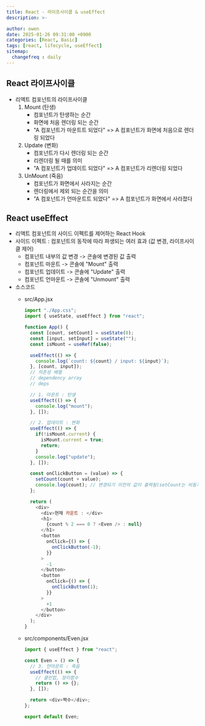 ```yaml
---
title: React - 라이프사이클 & useEffect
description: >-

author: owen
date: 2025-01-26 09:31:00 +0900
categories: [React, Basic]
tags: [react, lifecycle, useEffect]
sitemap: 
  changefreq : daily
---
```


## React 라이프사이클
- 리액트 컴포넌트의 라이프사이클
  1. Mount (탄생)
     - 컴포넌트가 탄생하는 순간
     - 화면에 처음 렌더링 되는 순간
     - "A 컴포넌트가 마운트트 되었다" => A 컴포넌트가 화면에 처음으로 렌더링 되었다
  2. Update (변화)
     - 컴포넌트가 다시 렌더링 되는 순간
     - 리렌더링 될 때를 의미
     - "A 컴포넌트가 업데이트 되었다" => A 컴포넌트가 리렌더링 되었다
  3. UnMount (죽음)
     - 컴포넌트가 화면에서 사라지는 순간
     - 렌더링에서 제외 되는 순간을 의미
     - "A 컴포넌트가 언마운트트 되었다" => A 컴포넌트가 화면에서 사라졌다

## React useEffect
- 리액트 컴포넌트의 사이드 이펙트를 제어하는 React Hook
- 사이드 이펙트 : 컴포넌트의 동작에 따라 파생되는 여러 효과 (값 변경, 라이프사이클 제어)
  - 컴포넌트 내부의 값 변경 -> 콘솔에 변경된 값 출력
  - 컴포넌트 마운트 -> 콘솔에 "Mount" 출력
  - 컴포넌트 업데이트 -> 콘솔에 "Update" 출력
  - 컴포넌트 언마운트 -> 콘솔에 "Unmount" 출력
- 소스코드
  - src/App.jsx

    ```javascript
    import "./App.css";
    import { useState, useEffect } from "react";

    function App() {
      const [count, setCount] = useState(0);
      const [input, setInput] = useState("");
      const isMount = useRef(false);

      useEffect(() => {
        console.log(`count: ${count} / input: ${input}`);
      }, [count, input]);
      // 의존성 배열
      // dependency array
      // deps

      // 1. 마운트 : 탄생
      useEffect(() => {
        console.log("mount");
      }, []);

      // 2. 업데이트 : 변화
      useEffect(() => {
        if(!isMount.current) {
          isMount.current = true;
          return;
        }
        console.log("update");
      }, []);

      const onClickButton = (value) => {
        setCount(count + value);
        console.log(count); // 변경되기 이전의 값이 출력됨(setCount는 비동기로 동작하기 때문에 setCount 호출 -> console.log(count) 실행 -> setCount 완료 순임)
      };

      return (
        <div>
          <div>현재 카운트 : </div>
          <h1>
            {count % 2 === 0 ? <Even /> : null}
          </h1>
          <button 
            onClick={() => {
              onClickButton(-1);
            }} 
          >
            -1
          </button>
          <button 
            onClick={() => {
              onClickButton(1);
            }} 
          >
            +1
          </button>
        </div>
      );
    }
    ```

  - src/components/Even.jsx

    ```javascript
    import { useEffect } from "react";

    const Even = () => {
      // 3. 언마운트 : 죽음
      useEffect(() => {
        // 클린업, 정리함수
        return () => {};
      }, []);

      return <div>짝수</div>;
    };

    export default Even;
    ```